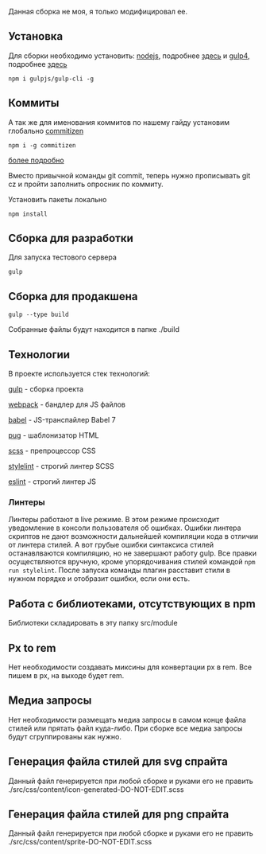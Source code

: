 Данная сборка не моя, я только модифицировал ее.

## Установка

Для сборки необходимо установить:
[nodejs](https://nodejs.org/en/), подробнее [здесь](https://nodejs.org/en/download/)
и
[gulp4](https://github.com/gulpjs/gulp), подробнее [здесь](https://demisx.github.io/gulp4/2015/01/15/install-gulp4.html)
```
npm i gulpjs/gulp-cli -g
```

## Коммиты
А так же для именования коммитов по нашему гайду установим глобально [commitizen](https://github.com/commitizen/cz-cli)
```
npm i -g commitizen
```
[более подробно](https://habr.com/ru/company/yandex/blog/431432/)

Вместо привычной команды git commit, теперь нужно прописывать git cz и пройти заполнить опросник по коммиту.




Установить пакеты локально

```
npm install
```


## Сборка для разработки

Для запуска тестового сервера
```
gulp
```

## Сборка для продакшена

````
gulp --type build
````

Собранные файлы будут находится в папке ./build


## Технологии

В проекте используется стек технологий:

[gulp](https://github.com/gulpjs/gulp) - сборка проекта

[webpack](https://github.com/webpack/webpack) - бандлер для JS файлов

[babel](https://github.com/babel/babel) - JS-транспайлер Babel 7

[pug](https://github.com/pugjs/pug) - шаблонизатор HTML

[scss](https://github.com/sass) - препроцессор CSS

[stylelint](https://github.com/stylelint/stylelint) - строгий линтер SCSS

[eslint](https://github.com/eslint/eslint) - строгий линтер JS

### Линтеры
Линтеры работают в live режиме. В этом режиме происходит уведомление в консоли пользователя об ошибках.
Ошибки линтера скриптов не дают возможности дальнейшей компиляции кода в отличии от линтера стилей. А вот грубые ошибки синтаксиса стилей останавлваются компиляцию, но не завершают работу gulp.
Все правки осуществляются вручную, кроме упорядочивания стилей командой ```npm run stylelint```. 
После запуска команды плагин расставит стили в нужном порядке и отобразит ошибки, если они есть.

## Работа с библиотеками, отсутствующих в npm
Библиотеки складировать в эту папку src/module

## Px to rem
Нет необходимости создавать миксины для конвертации px в rem. Все пишем в px, на выходе будет rem.

## Медиа запросы
Нет необходимости размещать медиа запросы в самом конце файла стилей или прятать файл куда-либо.
При сборке все медиа запросы будут сгруппированы как нужно.

## Генерация файла стилей для svg спрайта
Данный файл генерируется при любой сборке и руками его не править ./src/css/content/icon-generated-DO-NOT-EDIT.scss

## Генерация файла стилей для png спрайта
Данный файл генерируется при любой сборке и руками его не править ./src/css/content/sprite-DO-NOT-EDIT.scss


